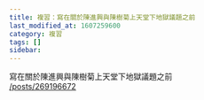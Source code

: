 ```yaml
---
title: 複習：寫在關於陳進興與陳樹菊上天堂下地獄議題之前
last_modified_at: 1607259600
category: 複習
tags: []
sidebar: 
---
```


<p>寫在關於陳進興與陳樹菊上天堂下地獄議題之前<br/>
<a href="/posts/269196672" target="_blank">/posts/269196672</a></p>
<p> </p>
